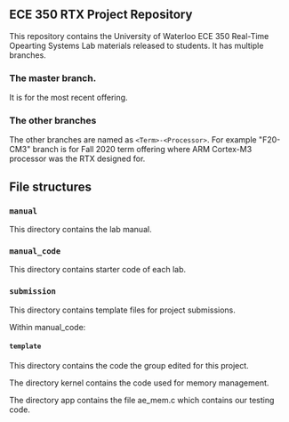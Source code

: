 ## ECE 350 RTX Project Repository

This repository contains the University of Waterloo ECE 350 Real-Time Opearting Systems Lab materials released to students. It has multiple branches. 

### The master branch.
It is for the most recent offering. 

### The other branches 
The other branches are named as `<Term>-<Processor>`. For example "F20-CM3" branch is for Fall 2020 term offering where ARM Cortex-M3 processor was the RTX designed for.

## File structures
### `manual`
This directory contains the lab manual.

### `manual_code`
This directory contains starter code of each lab.

### `submission`
This directory contains template files for project submissions.

Within manual_code:

#### `template`
This directory contains the code the group edited for this project.

The directory kernel contains the code used for memory management. 

The directory app contains the file ae_mem.c which contains our testing code.

